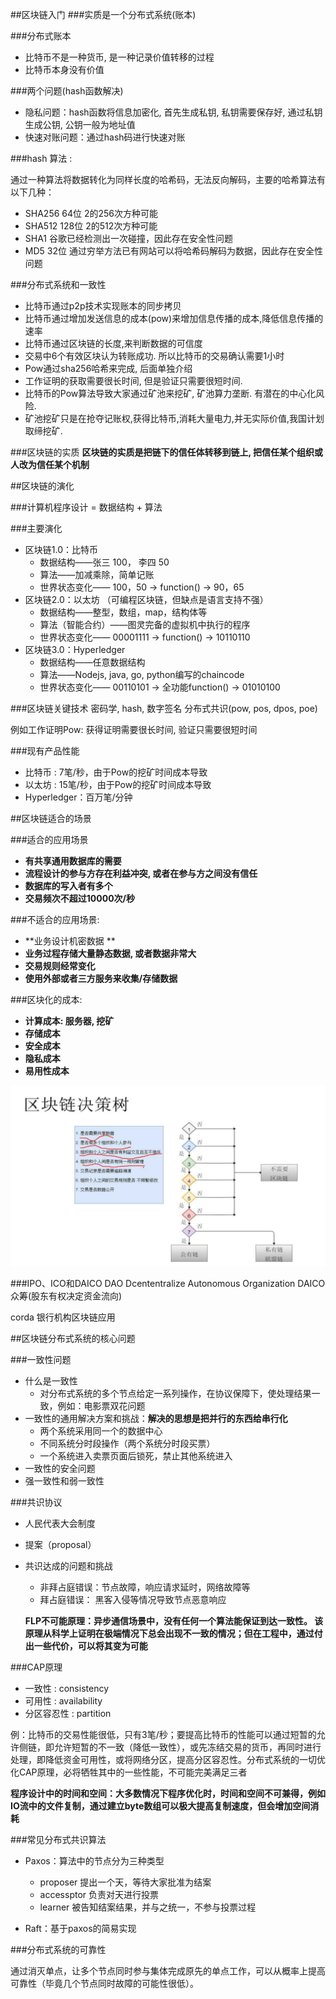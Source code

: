 ##区块链入门 
###实质是一个分布式系统(账本)

###分布式账本
* 比特币不是一种货币, 是一种记录价值转移的过程
* 比特币本身没有价值

###两个问题(hash函数解决)
* 隐私问题：hash函数将信息加密化, 首先生成私钥, 私钥需要保存好, 通过私钥生成公钥, 公钥一般为地址值
* 快速对账问题：通过hash码进行快速对账

###hash 算法 :

通过一种算法将数据转化为同样长度的哈希码，无法反向解码，主要的哈希算法有以下几种：

* SHA256  64位 2的256次方种可能
* SHA512  128位 2的512次方种可能
* SHA1 谷歌已经检测出一次碰撞，因此存在安全性问题
* MD5 32位 通过穷举方法已有网站可以将哈希码解码为数据，因此存在安全性问题

###分布式系统和一致性

* 比特币通过p2p技术实现账本的同步拷贝
* 比特币通过增加发送信息的成本(pow)来增加信息传播的成本,降低信息传播的速率
* 比特币通过区块链的长度,来判断数据的可信度
* 交易中6个有效区块认为转账成功. 所以比特币的交易确认需要1小时
* Pow通过sha256哈希来完成, 后面单独介绍
* 工作证明的获取需要很长时间, 但是验证只需要很短时间.
* 比特币的Pow算法导致大家通过矿池来挖矿, 矿池算力垄断. 有潜在的中心化风险.
* 矿池挖矿只是在抢夺记账权,获得比特币,消耗大量电力,并无实际价值,我国计划取缔挖矿.


###区块链的实质
**区块链的实质是把链下的信任体转移到链上, 把信任某个组织或人改为信任某个机制**

##区块链的演化

###计算机程序设计 = 数据结构 + 算法

###主要演化
* 区块链1.0：比特币
	* 数据结构——张三 100， 李四 50 
	* 算法——加减乘除，简单记账
	* 世界状态变化—— 100，50 -> function() -> 90，65
* 区块链2.0：以太坊 （可编程区块链，但缺点是语言支持不强）
	* 数据结构——整型，数组，map，结构体等
	* 算法（智能合约）——图灵完备的虚拟机中执行的程序
	* 世界状态变化—— 00001111 ->  function() -> 10110110
* 区块链3.0：Hyperledger
	* 数据结构——任意数据结构
	* 算法——Nodejs, java, go, python编写的chaincode
	* 世界状态变化—— 00110101 -> 全功能function() -> 01010100

###区块链关键技术
密码学, hash, 数字签名
分布式共识(pow, pos, dpos, poe)

例如工作证明Pow: 获得证明需要很长时间, 验证只需要很短时间


###现有产品性能
* 比特币 : 7笔/秒，由于Pow的挖矿时间成本导致
* 以太坊 : 15笔/秒，由于Pow的挖矿时间成本导致
* Hyperledger：百万笔/分钟

##区块链适合的场景

###适合的应用场景
* **有共享通用数据库的需要**
* **流程设计的参与方存在利益冲突, 或者在参与方之间没有信任**
* **数据库的写入者有多个**
* **交易频次不超过10000次/秒**

###不适合的应用场景:
* **业务设计机密数据 **
* **业务过程存储大量静态数据, 或者数据非常大**
* **交易规则经常变化**
* **使用外部或者三方服务来收集/存储数据**

###区块化的成本:
* **计算成本: 服务器, 挖矿**
* **存储成本**
* **安全成本**
* **隐私成本**
* **易用性成本**

![](BlockChainTree.bmp)

###IPO、ICO和DAICO
DAO Dcententralize Autonomous Organization
DAICO 众筹(股东有权决定资金流向)

corda 银行机构区块链应用


##区块链分布式系统的核心问题

###一致性问题
* 什么是一致性
	* 对分布式系统的多个节点给定一系列操作，在协议保障下，使处理结果一致，例如：电影票双花问题
* 一致性的通用解决方案和挑战：**解决的思想是把并行的东西给串行化**
	* 两个系统采用同一个的数据中心
	* 不同系统分时段操作（两个系统分时段买票）
	* 一个系统进入卖票页面后锁死，禁止其他系统进入
* 一致性的安全问题
* 强一致性和弱一致性
 
###共识协议
* 人民代表大会制度
* 提案（proposal）
* 共识达成的问题和挑战
	* 非拜占庭错误：节点故障，响应请求延时，网络故障等
	* 拜占庭错误： 黑客入侵等情况导致节点恶意响应
	
	**FLP不可能原理：异步通信场景中，没有任何一个算法能保证到达一致性。 该原理从科学上证明在极端情况下总会出现不一致的情况；但在工程中，通过付出一些代价，可以将其变为可能**

###CAP原理

* 一致性 : consistency 
* 可用性 : availability
* 分区容忍性 : partition

例：比特币的交易性能很低，只有3笔/秒；要提高比特币的性能可以通过短暂的允许侧链，即允许短暂的不一致（降低一致性），或先冻结交易的货币，再同时进行处理，即降低资金可用性，或将网络分区，提高分区容忍性。分布式系统的一切优化CAP原理，必将牺牲其中的一些性能，不可能完美满足三者

**程序设计中的时间和空间：大多数情况下程序优化时，时间和空间不可兼得，例如IO流中的文件复制，通过建立byte数组可以极大提高复制速度，但会增加空间消耗**

###常见分布式共识算法
* Paxos：算法中的节点分为三种类型
	* proposer 提出一个天，等待大家批准为结案
	* accessptor 负责对天进行投票
	* learner 被告知结案结果，并与之统一，不参与投票过程

* Raft：基于paxos的简易实现

###分布式系统的可靠性

通过消灭单点，让多个节点同时参与集体完成原先的单点工作，可以从概率上提高可靠性（毕竟几个节点同时故障的可能性很低）。






